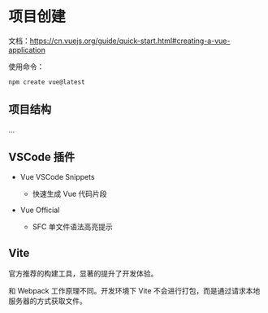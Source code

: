 # 项目创建

文档：https://cn.vuejs.org/guide/quick-start.html#creating-a-vue-application

使用命令：

```bash
npm create vue@latest
```

## 项目结构

...

## VSCode 插件

- Vue VSCode Snippets

    - 快速生成 Vue 代码片段

- Vue Official

    - SFC 单文件语法高亮提示

## Vite

官方推荐的构建工具，显著的提升了开发体验。

和 Webpack 工作原理不同。开发环境下 Vite 不会进行打包，而是通过请求本地服务器的方式获取文件。